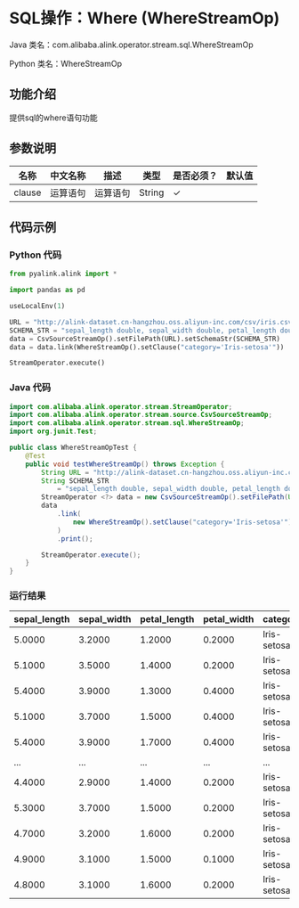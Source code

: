# SQL操作：Where (WhereStreamOp)
Java 类名：com.alibaba.alink.operator.stream.sql.WhereStreamOp

Python 类名：WhereStreamOp


## 功能介绍
提供sql的where语句功能

## 参数说明
| 名称 | 中文名称 | 描述 | 类型 | 是否必须？ | 默认值 |
| --- | --- | --- | --- | --- | --- |
| clause | 运算语句 | 运算语句 | String | ✓ |  |



## 代码示例
### Python 代码
```python
from pyalink.alink import *

import pandas as pd

useLocalEnv(1)

URL = "http://alink-dataset.cn-hangzhou.oss.aliyun-inc.com/csv/iris.csv"
SCHEMA_STR = "sepal_length double, sepal_width double, petal_length double, petal_width double, category string";
data = CsvSourceStreamOp().setFilePath(URL).setSchemaStr(SCHEMA_STR)
data = data.link(WhereStreamOp().setClause("category='Iris-setosa'"))

StreamOperator.execute()

```
### Java 代码
```java
import com.alibaba.alink.operator.stream.StreamOperator;
import com.alibaba.alink.operator.stream.source.CsvSourceStreamOp;
import com.alibaba.alink.operator.stream.sql.WhereStreamOp;
import org.junit.Test;

public class WhereStreamOpTest {
	@Test
	public void testWhereStreamOp() throws Exception {
		String URL = "http://alink-dataset.cn-hangzhou.oss.aliyun-inc.com/csv/iris.csv";
		String SCHEMA_STR
			= "sepal_length double, sepal_width double, petal_length double, petal_width double, category string";
		StreamOperator <?> data = new CsvSourceStreamOp().setFilePath(URL).setSchemaStr(SCHEMA_STR);
		data
			.link(
				new WhereStreamOp().setClause("category='Iris-setosa'")
			)
			.print();

		StreamOperator.execute();
	}
}
```

### 运行结果
sepal_length|sepal_width|petal_length|petal_width|category
------------|-----------|------------|-----------|--------
5.0000|3.2000|1.2000|0.2000|Iris-setosa
5.1000|3.5000|1.4000|0.2000|Iris-setosa
5.4000|3.9000|1.3000|0.4000|Iris-setosa
5.1000|3.7000|1.5000|0.4000|Iris-setosa
5.4000|3.9000|1.7000|0.4000|Iris-setosa
... | ... | ... | ... | ... |
4.4000|2.9000|1.4000|0.2000|Iris-setosa
5.3000|3.7000|1.5000|0.2000|Iris-setosa
4.7000|3.2000|1.6000|0.2000|Iris-setosa
4.9000|3.1000|1.5000|0.1000|Iris-setosa
4.8000|3.1000|1.6000|0.2000|Iris-setosa
